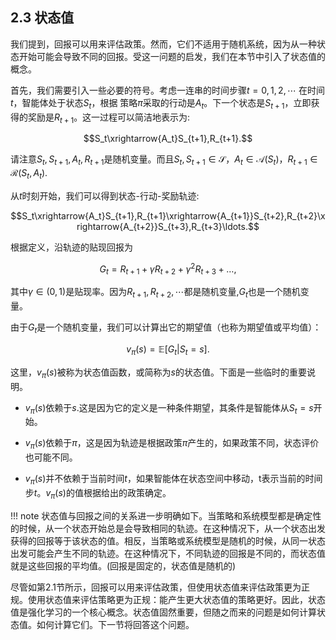 ## 2.3 状态值

我们提到，回报可以用来评估政策。然而，它们不适用于随机系统，因为从一种状态开始可能会导致不同的回报。受这一问题的启发，我们在本节中引入了状态值的概念。

首先，我们需要引入一些必要的符号。考虑一连串的时间步骤$t = 0, 1, 2,\cdots$ 在时间$t$，智能体处于状态$S_t$，根据
策略$\pi$采取的行动是$A_t$。下一个状态是$S_{t+1}$，立即获得的奖励是$R_{t+1}$。这一过程可以简洁地表示为: 

$$S_t\xrightarrow{A_t}S_{t+1},R_{t+1}.$$

请注意$S_{t},S_{t+1},A_{t},R_{t+1}$是随机变量。而且$S_t,S_{t+1}\in \mathcal{S}，A_t\in \mathcal{A}(S_t)，R_{t+1}\in \mathcal{R}(S_t,A_t).$

从$t$时刻开始，我们可以得到状态-行动-奖励轨迹:

$$S_t\xrightarrow{A_t}S_{t+1},R_{t+1}\xrightarrow{A_{t+1}}S_{t+2},R_{t+2}\xrightarrow{A_{t+2}}S_{t+3},R_{t+3}\ldots.$$

根据定义，沿轨迹的贴现回报为

$$G_t= R_{t+1}+\gamma R_{t+2}+\gamma^2R_{t+3}+\ldots,$$

其中$\gamma \in (0,1)$是贴现率。因为$R_{t+1},R_{t+2},\cdots$都是随机变量,$G_t$也是一个随机变量。

由于$G_t$是一个随机变量，我们可以计算出它的期望值（也称为期望值或平均值）：

$$v_\pi(s)=\mathbb{E}[G_t|S_t=s].$$

这里，$v_\pi (s)$被称为状态值函数，或简称为$s$的状态值。下面是一些临时的重要说明。

- $v_\pi(s)$依赖于$s$.这是因为它的定义是一种条件期望，其条件是智能体从$S_t=s$开始。

- $v_\pi(s)$依赖于$\pi$，这是因为轨迹是根据政策$\pi$产生的，如果政策不同，状态评价也可能不同。
 
- $v_\pi(s)$并不依赖于当前时间$t$，如果智能体在状态空间中移动，t表示当前的时间步$t$。$v_\pi(s)$的值根据给出的政策确定。

!!! note
    状态值与回报之间的关系进一步明确如下。当策略和系统模型都是确定性的时候，从一个状态开始总是会导致相同的轨迹。在这种情况下，从一个状态出发获得的回报等于该状态的值。相反，当策略或系统模型是随机的时候，从同一状态出发可能会产生不同的轨迹。在这种情况下，不同轨迹的回报是不同的，而状态值就是这些回报的平均值。(回报是固定的，状态值是随机的)

尽管如第$2.1$节所示，回报可以用来评估政策，但使用状态值来评估政策更为正规。使用状态值来评估策略更为正规：能产生更大状态值的策略更好。因此，状态值是强化学习的一个核心概念。状态值固然重要，但随之而来的问题是如何计算状态值。如何计算它们。下一节将回答这个问题。